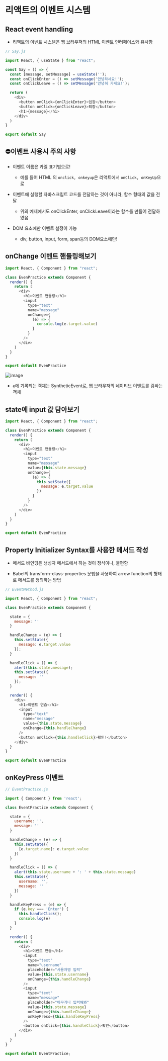 # 리액트의 이벤트 시스템

## React event handling

- 리액트의 이벤트 시스템은 웹 브라우저의 HTML 이벤트 인터페이스와 유사함

```js
// Say.js

import React, { useState } from "react";

const Say = () => {
  const [message, setMessage] = useState('');
  const onClickEnter = () => setMessage('안녕하세요!');
  const onClickLeave = () => setMessage('안녕히 가세요!');

  return (
    <div>
      <button onClick={onClickEnter}>입장</button>
      <button onClick={onClickLeave}>퇴장</button>
      <h1>{message}</h1>
    </div>
  )
}

export default Say
```

## ⛔이벤트 사용시 주의 사항

- 이벤트 이름은 카멜 표기법으로!
  - 예를 들어 HTML 의 `onclick, onkeyup`은 리액트에서 `onClick, onKeyUp`으로

- 이벤트에 실행할 자바스크립트 코드를 전달하는 것이 아니라, 함수 형태의 값을 전달
  - 위의 예제에서도 onClickEnter, onClickLeave이라는 함수를 만들어 전달하였음

- DOM 요소에만 이벤트 설정이 가능
  - div, button, input, form, span등의 DOM요소에만!

## onChange 이벤트 핸들링해보기

```js
import React, { Component } from "react";

class EvenPractice extends Component {
  render() {
    return (
      <div>
        <h1>이벤트 핸들링</h1>
        <input
          type="text"
          name="message"
          onChange={
            (e) => {
              console.log(e.target.value)
            }
          }
        />
      </div>
    )
  }
}

export default EvenPractice
```

![image](https://user-images.githubusercontent.com/109258306/211807746-5a92298c-b028-4680-96e2-69af752bc794.png)

- `e`에 기록되는 객체는 SyntheticEvent로, 웹 브라우저의 네이티브 이벤트를 감싸는 객체

## state에 input 값 담아보기

```js
import React, { Component } from "react";

class EvenPractice extends Component {
  render() {
    return (
      <div>
        <h1>이벤트 핸들링</h1>
        <input
          type="text"
          name="message"
          value={this.state.message}
          onChange={
            (e) => {
              this.setState({
                message: e.target.value
              })
            }
          }
        />
      </div>
    )
  }
}

export default EvenPractice
```

## Property Initializer Syntax를 사용한 메서드 작성

- 메서드 바인딩은 생성자 메서드에서 하는 것이 정석이나, 불편함

- Babel의 transform-class-properties 문법을 사용하여 arrow function의 형태로 메서드를 정의하는 방법

```js
// EventMethod.js

import React, { Component } from "react";

class EvenPractice extends Component {

  state = {
    message: ''
  }

  handleChange = (e) => {
    this.setState({
      message: e.target.value
    });
  }

  handleClick = () => {
    alert(this.state.message);
    this.setState({
      message: ''
    });
  }

  render() {
    <div>
      <h1>이벤트 연습</h1>
      <input
        type="text"
        name="message"
        value={this.state.message}
        onChange={this.handleChange}
      />
      <button onClick={this.handleClick}>확인!</button>
    </div>
  }
}

export default EvenPractice
```

## onKeyPress 이벤트

```js
// EventPractice.js

import { Component } from 'react';

class EventPractice extends Component {

  state = {
    username: '',
    message: ''
  }

  handleChange = (e) => {
    this.setState({
      [e.target.name]: e.target.value
    })
  }

  handleClick = () => {
    alert(this.state.username + ': ' + this.state.message)
    this.setState({
      username: '',
      message: ''
    })
  }

  handleKeyPress = (e) => {
    if (e.key === 'Enter') {
      this.handleClick();
      console.log(e)
    }
  }

  render() {
    return (
      <div>
        <h1>이벤트 연습</h1>
        <input
          type="text"
          name="username"
          placeholder="사용자명 입력"
          value={this.state.username}
          onChange={this.handleChange}
        />
        <input
          type="text"
          name="message"
          placeholder="아무거나 입력해봐"
          value={this.state.message}
          onChange={this.handleChange}
          onKeyPress={this.handleKeyPress}
        />
        <button onClick={this.handleClick}>확인</button>
      </div>
    )
  }
}

export default EventPractice;
```